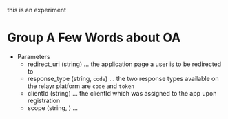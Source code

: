 this is an experiment
# Group A Few Words about OA

+ Parameters
    + redirect_uri (string) ... the application page a user is to be redirected to
    + response_type (string, `code`) ... the two response types available on the relayr platform are `code` and `token`
    + clientId (string) ... the clientId which was assigned to the app upon registration
    + scope (string, ) ...
